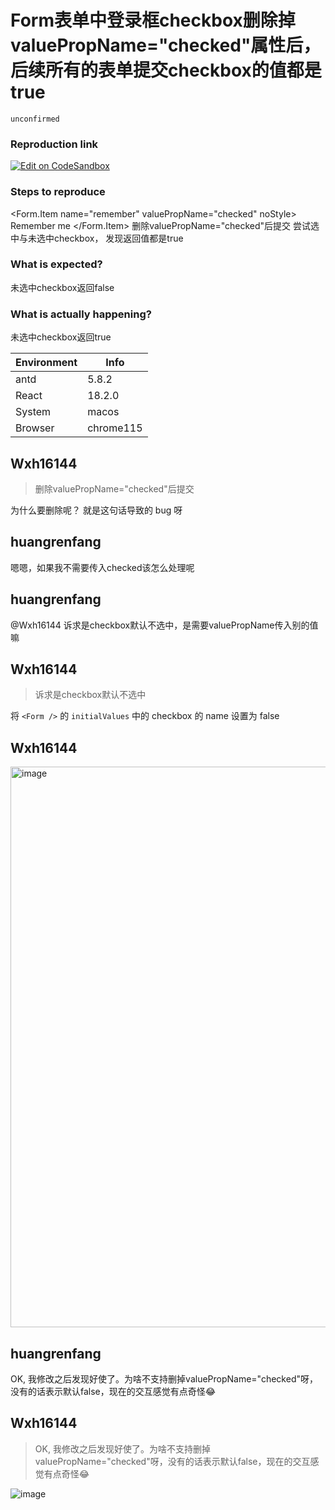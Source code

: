 # Form表单中登录框checkbox删除掉valuePropName="checked"属性后，后续所有的表单提交checkbox的值都是true

`unconfirmed`

### Reproduction link

[![Edit on CodeSandbox](https://codesandbox.io/static/img/play-codesandbox.svg)](https://codesandbox.io/s/deng-lu-kuang-antd-5-8-2-forked-t89g35)

### Steps to reproduce

<Form.Item name="remember" valuePropName="checked" noStyle>
<Checkbox>Remember me</Checkbox>
</Form.Item>
删除valuePropName="checked"后提交
尝试选中与未选中checkbox， 发现返回值都是true

### What is expected?

未选中checkbox返回false

### What is actually happening?

未选中checkbox返回true

| Environment | Info      |
| ----------- | --------- |
| antd        | 5.8.2     |
| React       | 18.2.0    |
| System      | macos     |
| Browser     | chrome115 |

<!-- generated by ant-design-issue-helper. DO NOT REMOVE -->

## Wxh16144

> 删除valuePropName="checked"后提交

为什么要删除呢？ 就是这句话导致的 bug 呀

## huangrenfang

嗯嗯，如果我不需要传入checked该怎么处理呢

## huangrenfang

@Wxh16144 诉求是checkbox默认不选中，是需要valuePropName传入别的值嘛

## Wxh16144

> 诉求是checkbox默认不选中

将 `<Form />` 的 `initialValues` 中的 checkbox 的 name 设置为 false

## Wxh16144

<img width="897" alt="image" src="https://github.com/ant-design/ant-design/assets/32004925/11f7349a-ed1a-470a-a7eb-1bc5a6df58d0">

## huangrenfang

OK, 我修改之后发现好使了。为啥不支持删掉valuePropName="checked"呀，没有的话表示默认false，现在的交互感觉有点奇怪😂

## Wxh16144

> OK, 我修改之后发现好使了。为啥不支持删掉valuePropName="checked"呀，没有的话表示默认false，现在的交互感觉有点奇怪😂

![image](https://github.com/ant-design/ant-design/assets/32004925/2a53fb42-1771-4639-bc94-dc8ebf0f900a)
